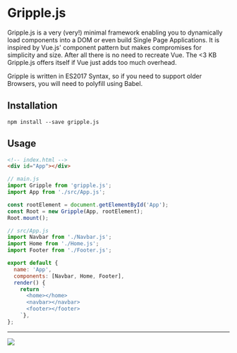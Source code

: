 <!--@@joggrdoc@@-->
<!-- @joggr:version(v1):end -->
<!-- @joggr:warning:start -->
<!-- 
  _   _   _    __        __     _      ____    _   _   ___   _   _    ____     _   _   _ 
 | | | | | |   \ \      / /    / \    |  _ \  | \ | | |_ _| | \ | |  / ___|   | | | | | |
 | | | | | |    \ \ /\ / /    / _ \   | |_) | |  \| |  | |  |  \| | | |  _    | | | | | |
 |_| |_| |_|     \ V  V /    / ___ \  |  _ <  | |\  |  | |  | |\  | | |_| |   |_| |_| |_|
 (_) (_) (_)      \_/\_/    /_/   \_\ |_| \_\ |_| \_| |___| |_| \_|  \____|   (_) (_) (_)
                                                              
This document is managed by Joggr. Editing this document could break Joggr's core features, i.e. our 
ability to auto-maintain this document. Please use the Joggr editor to edit this document 
(link at bottom of the page).
-->
<!-- @joggr:warning:end -->
# Gripple.js

Gripple.js is a very (very!) minimal framework enabling you to dynamically load components into a DOM or even
build Single Page Applications. It is inspired by Vue.js' component pattern but makes compromises for
simplicity and size. After all there is no need to recreate Vue. The <3 KB Gripple.js offers itself if
Vue just adds too much overhead.

Gripple is written in ES2017 Syntax, so if you need to support older Browsers, you will need to polyfill using Babel.

## Installation

```shell
npm install --save gripple.js
```

## Usage
```html
<!-- index.html -->
<div id="App"></div>
```
```js
// main.js
import Gripple from 'gripple.js';
import App from './src/App.js';

const rootElement = document.getElementById('App');
const Root = new Gripple(App, rootElement);
Root.mount();
```
```js
// src/App.js
import Navbar from './Navbar.js';
import Home from './Home.js';
import Footer from './Footer.js';

export default {
  name: 'App',
  components: [Navbar, Home, Footer],
  render() {
    return `
      <home></home>
      <navbar></navbar>
      <footer></footer>
    `},
};
```

<!-- @joggr:editLink(a23de089-757f-402a-a493-ddaed7db4a24):start -->
---
<a href="https://app.joggr.io/app/documents/a23de089-757f-402a-a493-ddaed7db4a24/edit" alt="Edit doc on Joggr">
  <img src="https://storage.googleapis.com/joggr-public-assets/github/badges/edit-document-badge.svg" />
</a>
<!-- @joggr:editLink(a23de089-757f-402a-a493-ddaed7db4a24):end -->